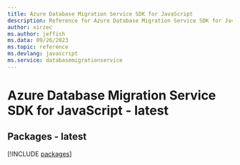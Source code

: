 ```yaml
---
title: Azure Database Migration Service SDK for JavaScript
description: Reference for Azure Database Migration Service SDK for JavaScript
author: xirzec
ms.author: jeffish
ms.data: 09/26/2023
ms.topic: reference
ms.devlang: javascript
ms.service: databasemigrationservice
---
```

# Azure Database Migration Service SDK for JavaScript - latest
## Packages - latest
[!INCLUDE [packages](database-migration-service-index.md)]